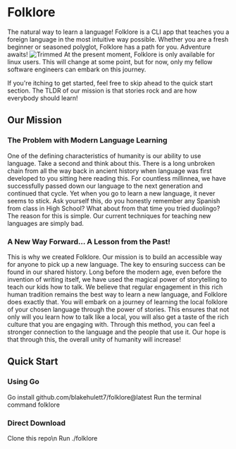 # Folklore
The natural way to learn a language! Folklore is a CLI app that teaches you a foreign language in the most intuitive way possible. Whether you are a fresh beginner or seasoned polyglot, Folklore has a path for you. Adventure awaits!
![Trimmed](https://github.com/user-attachments/assets/4488580d-1a3e-48f3-bff2-c9253fdbc1a1)
At the present moment, Folklore is only available for linux users. This will change at some point, but for now, only my fellow software engineers can embark on this journey.

If you're itching to get started, feel free to skip ahead to the quick start section. The TLDR of our mission is that stories rock and are how everybody should learn!
## Our Mission
### The Problem with Modern Language Learning
One of the defining characteristics of humanity is our ability to use language. Take a second and think about this. There is a long unbroken chain from all the way back in ancient history when language was first developed to you sitting here reading this. For countless millinnea, we have successfully passed down our language to the next generation and continued that cycle. Yet when you go to learn a new language, it never seems to stick. Ask yourself this, do you honestly remember any Spanish from class in High School? What about from that time you tried duolingo? The reason for this is simple. Our current techniques for teaching new languages are simply bad. 
### A New Way Forward... A Lesson from the Past!
This is why we created Folklore. Our mission is to build an accessible way for anyone to pick up a new language. The key to ensuring success can be found in our shared history. Long before the modern age, even before the invention of writing itself, we have used the magical power of storytelling to teach our kids how to talk. We believe that regular engagement in this rich human tradition remains the best way to learn a new language, and Folklore does exactly that. You will embark on a journey of learning the local folklore of your chosen language through the power of stories. This ensures that not only will you learn how to talk like a local, you will also get a taste of the rich culture that you are engaging with. Through this method, you can feel a stronger connection to the language and the people that use it. Our hope is that through this, the overall unity of humanity will increase!
## Quick Start
### Using Go
Go install github.com/blakehulett7/folklore@latest
Run the terminal command folklore
### Direct Download
Clone this repo\n
Run ./folklore
